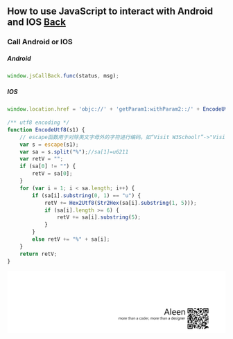 ## How to use JavaScript to interact with Android and IOS [Back](./qa.md)

### Call Android or IOS

##### Android

```js
window.jsCallBack.func(status, msg);
```

##### IOS

```js
window.location.href = 'objc://' + 'getParam1:withParam2::/' + EncodeUtf8(status) + ':/' + EncodeUtf8(msg);
```

```js
/** utf8 encoding */
function EncodeUtf8(s1) {
    // escape函数用于对除英文字母外的字符进行编码。如“Visit W3School!”->"Visit%20W3School%21"
    var s = escape(s1);
    var sa = s.split("%");//sa[1]=u6211
    var retV = "";
    if (sa[0] != "") {
        retV = sa[0];
    }
    for (var i = 1; i < sa.length; i++) {
        if (sa[i].substring(0, 1) == "u") {
            retV += Hex2Utf8(Str2Hex(sa[i].substring(1, 5)));
            if (sa[i].length >= 6) {
                retV += sa[i].substring(5);
            }
        }
        else retV += "%" + sa[i];
    }
    return retV;
}

```

<a href="http://aleen42.github.io/" target="_blank" ><img src="./../pic/tail.gif"></a>
